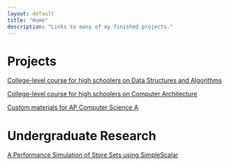 ```yaml
---
layout: default
title: "Home"
description: "Links to many of my finished projects."
---
```

# Projects
[College-level course for high schoolers on Data Structures and Algorithms]()

[College-level course for high schoolers on Computer Architecture]()

[Custom materials for AP Computer Science A]()

# Undergraduate Research
[A Performance Simulation of Store Sets using SimpleScalar](assets/cs550-paper.pdf)
